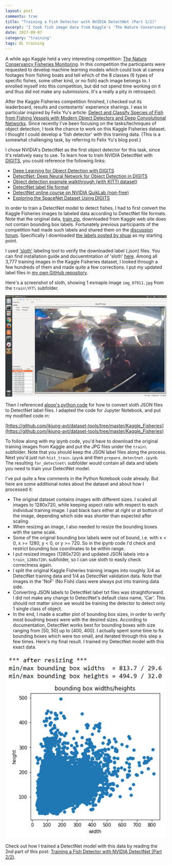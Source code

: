 ```yaml
---
layout: post
comments: true
title: "Training a Fish Detector with NVIDIA DetectNet (Part 1/2)"
excerpt: "I took fish image data from Kaggle's 'The Nature Conservancy Fisheries Monitoring' competition, and wanted to train a 'fish detector' with it. I chose NVIDIA DetectNet as the underlying object detector. In this post I documented how I prepared fish image training data for DetectNet."
date: 2017-09-07
category: "training"
tags: DL training
---
```


A while ago Kaggle held a very interesting competition: [The Nature Conservancy Fisheries Monitoring](https://www.kaggle.com/c/the-nature-conservancy-fisheries-monitoring). In this competition the participants were requested to develop machine learning models which could look at camera footages from fishing boats and tell which of the 8 classes (6 types of specific fishes, some other kind, or no fish) each image belongs to. I enrolled myself into this competition, but did not spend time working on it and thus did not make any submissions. It's a really a pity in retrospect.

After the Kaggle Fisheries competition finished, I checked out its leaderboard, results and contestants' experience sharings. I was in particular inspired by Felix Yu's article: [Detect and Classify Species of Fish from Fishing Vessels with Modern Object Detectors and Deep Convolutional Networks](https://flyyufelix.github.io/2017/04/16/kaggle-nature-conservancy.html). Since recently I've been focusing on the tasks/techniques of object detection, I took the chance to work on this Kaggle Fisheries dataset. I thought I could develop a 'fish detector' with this training data. (This is a somewhat challenging task, by referring to Felix Yu's blog post.)

I chose NVIDIA's DetectNet as the first object detector for this task, since it's relatively easy to use. To learn how to train NVIDIA DetectNet with [DIGITS](https://developer.nvidia.com/digits), you could reference the following links:

* [Deep Learning for Object Detection with DIGITS](https://devblogs.nvidia.com/parallelforall/deep-learning-object-detection-digits/)
* [DetectNet: Deep Neural Network for Object Detection in DIGITS](https://devblogs.nvidia.com/parallelforall/detectnet-deep-neural-network-object-detection-digits/)
* [Object detection example walkthrough (with KITTI dataset)](https://github.com/NVIDIA/DIGITS/tree/master/examples/object-detection)
* [DetectNet label file format](https://github.com/NVIDIA/DIGITS/blob/master/digits/extensions/data/objectDetection/README.md)
* [DetectNet online course on NVIDIA QuikLab (non-free)](https://nvidia.qwiklab.com/focuses/1204)
* [Exploring the SpaceNet Dataset Using DIGITS](https://devblogs.nvidia.com/parallelforall/exploring-spacenet-dataset-using-digits/)

In order to train a DetectNet model to detect fishes, I had to first convert the Kaggle Fisheries images to labeled data according to DetectNet file formats. Note that the original data, [train.zip](https://www.kaggle.com/c/the-nature-conservancy-fisheries-monitoring/data), downloaded from Kaggle web site does not contain bounding box labels. Fortunately previous participants of the competition had made such labels and shared them on the [discussion forum](https://www.kaggle.com/c/the-nature-conservancy-fisheries-monitoring/discussion). Specifically I downloaded [the labels posted by shuai](https://www.kaggle.com/c/the-nature-conservancy-fisheries-monitoring/discussion/25902) as my starting point.

I used ['sloth'](https://github.com/cvhciKIT/sloth) labeling tool to verify the downloaded label (.json) files. You can find installation guide and docuemtntation of 'sloth' [here](http://sloth.readthedocs.io/en/latest/index.html). Among all 3,777 training images in the Kaggle Fisheries dataset, I looked through a few hundreds of them and made quite a few corrections. I put my updated label files in [my own GitHub repository](https://github.com/jkjung-avt/dataset-tools/tree/master/Kaggle_Fisheries/train).

Here's a screenshot of sloth, showing 1 exmaple image `img_07911.jpg` from the `train\YFT\` subfolder.

![sloth screenshot](/assets/2017-09-07-fisheries-dataset/YFT_07911_sloth.png)

Then I referenced [alpop's python code](https://github.com/alpop/Fish) for how to convert sloth JSON files to DetectNet label files. I adapted the code for Jupyter Notebook, and put my modified code in:

[https://github.com/jkjung-avt/dataset-tools/tree/master/Kaggle_Fisheries](https://github.com/jkjung-avt/dataset-tools/tree/master/Kaggle_Fisheries)

To follow along with my ipynb code, you'd have to download the original training images from Kaggle and put the JPG files under the `train\` subfolder. Note that you should keep the JSON label files along the process. Next you'd just run `hist_train.ipynb` and then `prepare_detectnet.ipynb`. The resulting `for_detectnet\` subfolder would contain all data and labels you need to train your DetectNet model.

I've put quite a few comments in the Python Notebook code already. But here are some additional notes about the dataset and about how I processed it:

* The original dataset contains images with different sizes. I scaled all images to 1280x720, while keeping aspect ratio with respect to each individual training image. I pad black bars either at right or at bottom of the image, depending which side was shorter than expected after scaling.
* When resizing an image, I also needed to resize the bounding boxes with the same scale.
* Some of the original bounding box labels were out of bound, i.e. with x < 0, x >= 1280, y < 0, or y >= 720. So in the ipynb code I'd check and restrict bounding box coordinates to be within range.
* I put resized images (1280x720) and updated JSON labels into a `train_1280x720\` subfolder, so I can use sloth to easily check correctness again.
* I split the original Kaggle Fisheries training images into roughly 3/4 as DetectNet training data and 1/4 as DetectNet validation data. Note that images in the 'NoF' (No Fish) class were always put into training data side.
* Converting JSON labels to DetectNet label txt files was straightforward. I did not make any change to DetectNet's default class name, 'Car'. This should not matter since we would be training the detector to detect only 1 single class of object.
* In the end, I made a scatter plot of bounding box sizes, in order to verify most boudning boxes were with the desired sizes. According to documentation, DetectNet works best for bounding boxes with size ranging from [50, 50] up to [400, 400]. I actually spent some time to fix bounding boxes which were too small, and iterated through this step a few times. Here's my final result. I trained my DetectNet model with this exact data.

![Scatter plot of bounding box sizes](/assets/2017-09-07-fisheries-dataset/fisheries_bbox_scatter.png)

Check out how I trained a DetectNet model with this data by reading the 2nd part of this post: [Training a Fish Detector with NVIDIA DetectNet (Part 2/2)](https://jkjung-avt.github.io/detectnet-training/).
